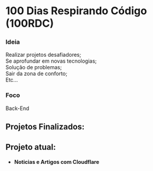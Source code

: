 
# 100 Dias Respirando Código (100RDC)

### Ideia
Realizar projetos desafiadores;\
Se aprofundar em novas tecnologias;\
Solução de problemas;\
Sair da zona de conforto; \
Etc...

### Foco
Back-End

## Projetos Finalizados:

## Projeto atual:
- #### Noticias e Artigos com Cloudflare